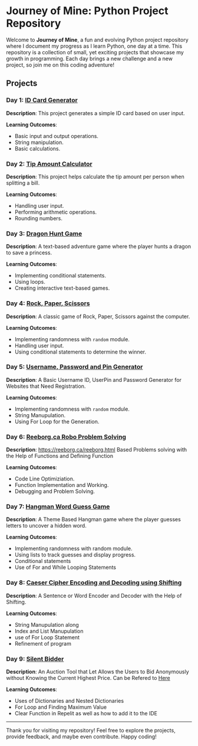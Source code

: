 # Journey of Mine: Python Project Repository

Welcome to **Journey of Mine**, a fun and evolving Python project repository where I document my progress as I learn Python, one day at a time. This repository is a collection of small, yet exciting projects that showcase my growth in programming. Each day brings a new challenge and a new project, so join me on this coding adventure!

## Projects

### Day 1: [ID Card Generator](https://github.com/abirxgpt/Python-Projects/tree/main/Day%2001)

**Description**: This project generates a simple ID card based on user input.

**Learning Outcomes**:
- Basic input and output operations.
- String manipulation.
- Basic calculations.


### Day 2: [Tip Amount Calculator](https://github.com/abirxgpt/Python-Projects/tree/main/Day%2002)

**Description**: This project helps calculate the tip amount per person when splitting a bill.

**Learning Outcomes**:
- Handling user input.
- Performing arithmetic operations.
- Rounding numbers.

### Day 3: [Dragon Hunt Game](https://github.com/abirxgpt/Python-Projects/tree/main/Day%2003)

**Description**: A text-based adventure game where the player hunts a dragon to save a princess.

**Learning Outcomes**:
- Implementing conditional statements.
- Using loops.
- Creating interactive text-based games.


### Day 4: [Rock, Paper, Scissors](https://github.com/abirxgpt/Python-Projects/tree/main/Day%2004)

**Description**: A classic game of Rock, Paper, Scissors against the computer.

**Learning Outcomes**:
- Implementing randomness with `random` module.
- Handling user input.
- Using conditional statements to determine the winner.

### Day 5: [Username, Password and Pin Generator](https://github.com/abirxgpt/Python-Projects/tree/main/Day%2005)

**Description**: A Basic Username ID, UserPin and Password Generator for Websites that Need Registration.

**Learning Outcomes**:
- Implementing randomness with `random` module.
- String Manupulation.
- Using For Loop for the Generation.

### Day 6: [Reeborg.ca Robo Problem Solving](https://github.com/abirxgpt/Python-Projects/tree/main/Day%2006)

**Description**: https://reeborg.ca/reeborg.html Based Problems solving with the Help of Functions and Defining Function

**Learning Outcomes**:
- Code Line Optimiziation.
- Function Implementation and Working.
- Debugging and Problem Solving.

### Day 7: [Hangman Word Guess Game](https://github.com/abirxgpt/Python-Projects/tree/main/Day%2007)
**Description**: A Theme Based Hangman game where the player guesses letters to uncover a hidden word.

**Learning Outcomes**:

- Implementing randomness with random module.
- Using lists to track guesses and display progress.
- Conditional statements
- Use of For and While Looping Statements

### Day 8: [Caeser Cipher Encoding and Decoding using Shifting](https://github.com/abirxgpt/Python-Projects/tree/main/Day%2008)
**Description**: A Sentence or Word Encoder and Decoder with the Help of Shifting.

**Learning Outcomes**:

- String Manupulation along
- Index and List Manupulation
- use of For Loop Statement
- Refinement of program

### Day 9: [Silent Bidder](https://github.com/abirxgpt/Python-Projects/tree/main/Day%2009)
**Description**: An Auction Tool that Let Allows the Users to Bid Anonymously without Knowing the Current Highest Price.
Can be Refered to [Here](https://bidbeacon.com/what-is-a-silent-auction-and-how-do-they-work/)

**Learning Outcomes**:

- Uses of Dictionaries and Nested Dictionaries
- For Loop and Finding Maximum Value
- Clear Function in Repelit as well as how to add it to the IDE

---

Thank you for visiting my repository! Feel free to explore the projects, provide feedback, and maybe even contribute. Happy coding!
